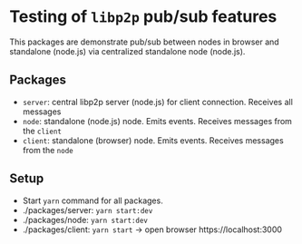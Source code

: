 # Testing of `libp2p` pub/sub features

This packages are demonstrate pub/sub between nodes in browser and standalone (node.js) via centralized standalone node (node.js).

## Packages

- `server`: central libp2p server (node.js) for client connection. Receives all messages
- `node`: standalone (node.js) node. Emits events. Receives messages from the `client`
- `client`: standalone (browser) node. Emits events. Receives messages from the `node`

## Setup

- Start `yarn` command for all packages.
- ./packages/server: `yarn start:dev`
- ./packages/node: `yarn start:dev`
- ./packages/client: `yarn start` -> open browser https://localhost:3000

